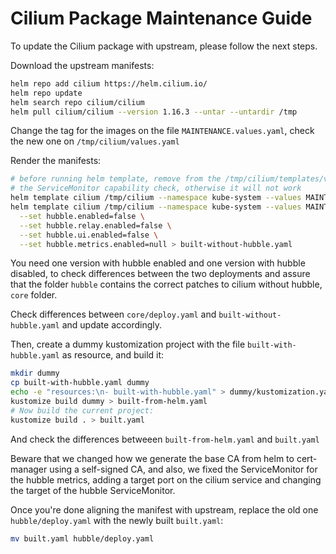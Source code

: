 # Cilium Package Maintenance Guide

To update the Cilium package with upstream, please follow the next steps.

Download the upstream manifests:

```bash
helm repo add cilium https://helm.cilium.io/
helm repo update
helm search repo cilium/cilium
helm pull cilium/cilium --version 1.16.3 --untar --untardir /tmp
```

Change the tag for the images on the file `MAINTENANCE.values.yaml`, check the
new one on `/tmp/cilium/values.yaml`

Render the manifests:

```bash
# before running helm template, remove from the /tmp/cilium/templates/validate.yaml
# the ServiceMonitor capability check, otherwise it will not work
helm template cilium /tmp/cilium --namespace kube-system --values MAINTENANCE.values.yaml > built-with-hubble.yaml
helm template cilium /tmp/cilium --namespace kube-system --values MAINTENANCE.values.yaml \
  --set hubble.enabled=false \
  --set hubble.relay.enabled=false \
  --set hubble.ui.enabled=false \
  --set hubble.metrics.enabled=null > built-without-hubble.yaml
```

You need one version with hubble enabled and one version with hubble disabled, to
check differences between the two deployments and assure that the folder `hubble`
contains the correct patches to cilium without hubble, `core` folder.

Check differences between `core/deploy.yaml` and `built-without-hubble.yaml` and
update accordingly.

Then, create a dummy kustomization project with the file `built-with-hubble.yaml`
as resource, and build it:

```bash
mkdir dummy
cp built-with-hubble.yaml dummy
echo -e "resources:\n- built-with-hubble.yaml" > dummy/kustomization.yaml
kustomize build dummy > built-from-helm.yaml
# Now build the current project:
kustomize build . > built.yaml
```

And check the differences betweeen `built-from-helm.yaml` and `built.yaml`

Beware that we changed how we generate the base CA from helm to cert-manager using
a self-signed CA, and also, we fixed the ServiceMonitor for the hubble metrics,
adding a target port on the cilium service and changing the target of the hubble
ServiceMonitor.

Once you're done aligning the manifest with upstream, replace the old one `hubble/deploy.yaml`
with the newly built `built.yaml`:

```sh
mv built.yaml hubble/deploy.yaml
```
